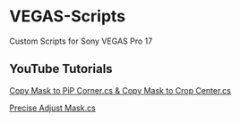 # VEGAS-Scripts
Custom Scripts for Sony VEGAS Pro 17

## YouTube Tutorials

[Copy Mask to PiP Corner.cs & Copy Mask to Crop Center.cs](https://www.youtube.com/watch?v=M_uxjhB3Ero&feature=youtu.be)

[Precise Adjust Mask.cs](https://www.youtube.com/watch?v=M8jadIBpPZ8)
